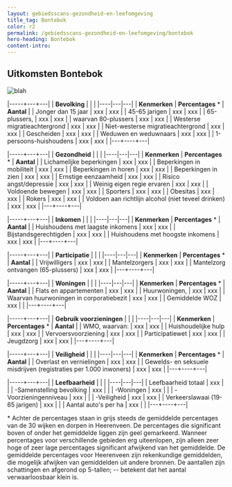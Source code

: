 ```yaml
---
layout: gebiedsscans-gezondheid-en-leefomgeving
title_tag: Bontebok
color: r2
permalink: /gebiedsscans-gezondheid-en-leefomgeving/bontebok
hero-heading: Bontebok
content-intro:
---
```

## Uitkomsten Bontebok

![blah](/uploads/Grafieken_Gebiedsscans_Dorpen-03.png)

|-----+---+---|
|  **Bevolking**  |  |    |
|----|---|---|
| **Kenmerken**  | **Percentages** * | **Aantal** |
| Jonger dan 15 jaar                                  | xxx | xxx |
| 45-65 jarigen                                       | xxx | xxx |
| 65-plussers,                                        | xxx | xxx |
| waarvan 80-plussers                                 | xxx | xxx |
| Westerse migratieachtergrond                        | xxx | xxx |
| Niet-westerse migratieachtergrond                   | xxx | xxx |
| Gescheiden                                          | xxx | xxx |
| Weduwen en weduwnaars                               | xxx | xxx |
| 1-persoons-huishoudens                              | xxx | xxx |
|---+----+---|

|-----+---+---|
| **Gezondheid** |     |     |
|----|---|---|
| **Kenmerken** | **Percentages** * | **Aantal** |
| Lichamelijke beperkingen                            |  xxx   |  xxx   |
| Beperkingen in mobiliteit                           |  xxx   |  xxx   |
| Beperkingen in horen                                |  xxx   |  xxx   |
| Beperkingen in zien                                 |  xxx   |  xxx   |
| Ernstige eenzaamheid                                |  xxx   |  xxx   |
| Risico angst/depressie                              |  xxx   |  xxx   |
| Weinig eigen regie ervaren                          |  xxx   |  xxx   |
| Voldoende bewegen                                   |  xxx   |  xxx   |
| Sporters                                            |  xxx   |  xxx   |
| Obesitas                                            |  xxx   |  xxx   |
| Rokers                                              |  xxx   |  xxx   |
| Voldoen aan richtlijn alcohol (niet teveel drinken) |  xxx   |  xxx   |
|---+----+---|

|-----+---+---|
| **Inkomen** |     |     |
|----|---|---|
| **Kenmerken**    | **Percentages** * | **Aantal** |
| Huishoudens met laagste inkomens                    |  xxx      |   xxx      |
| Bijstandsgerechtigden                               |  xxx      |   xxx      |
| Huishoudens met hoogste inkomens                    |  xxx      |   xxx      |
|---+----+---|

|-----+---+---|
| **Participatie** |     |     |
|----|---|---|
| **Kenmerken**  | **Percentages** * | **Aantal** |
| Vrijwilligers                                       |  xxx     |   xxx      |
| Mantelzorgers                                       |  xxx     |   xxx      |
| Mantelzorg ontvangen (65-plussers)                  |  xxx     |   xxx      |
|---+----+---|

|-----+---+---|
| **Woningen** |     |     |
|----|---|---|
| **Kenmerken** | **Percentages** * | **Aantal** |
| Flats en appartementen                              | xxx |  xxx |
| Huurwoningen,                                       | xxx |  xxx |
| Waarvan huurwoningen in corporatiebezit             | xxx |  xxx |
| Gemiddelde WOZ                                      | xxx |      |
|---+----+---|

|-----+---+---|
| **Gebruik voorzieningen** |     |     |
|----|---|---|
| **Kenmerken** | **Percentages** * | **Aantal** |
| WMO, waarvan:                                       | xxx | xxx |
| Huishoudelijke hulp                                 | xxx | xxx |
| Vervoersvoorziening                                 | xxx | xxx |
| Participatiewet                                     | xxx | xxx |
| Jeugdzorg                                           | xxx | xxx |
|---+----+---|

|-----+---+---|
| **Veiligheid** |     |     |
|----|---|---|
| **Kenmerken** | **Percentages** * | **Aantal** |
| Overlast en vernielingen                                           | xxx | xxx |
| Gewelds- en seksuele misdrijven (registraties per 1.000 inwoners)  | xxx | xxx |
|---+----+---|

|-----+---+---|
| **Leefbaarheid** |     |     |
|----|---|---|
| Leefbaarheid totaal                                | xxx |                     |
| -Samenstelling bevolking                           | xxx |                     |
| -Woningen                                          | xxx |                     |
| -Voorzieningenniveau                               | xxx |                     |
| -Veiligheid                                        | xxx | xxx |
| Verkeerslawaai (19-65 jarigen)                     | xxx |                     |
| Aantal auto's per ha                               | xxx |                     |
|---+----+---|

\* Achter de percentages staan in grijs steeds de gemiddelde percentages van de 30 wijken en dorpen in Heerenveen. De percentages die significant boven of onder het gemiddelde liggen zijn geel gemarkeerd. Wanneer percentages voor verschillende gebieden erg uiteenlopen, zijn alleen zeer hoge of zeer lage percentages significant afwijkend van het gemiddelde. De gemiddelde percentages voor Heerenveen zijn rekenkundige gemiddelden, die mogelijk afwijken van gemiddelden uit andere bronnen. De aantallen zijn schattingen en afgerond op 5-tallen; -- betekent dat het aantal verwaarloosbaar klein is.
